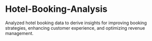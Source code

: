 # Hotel-Booking-Analysis
Analyzed hotel booking data to derive insights for improving booking strategies, enhancing customer experience, and optimizing revenue management.
